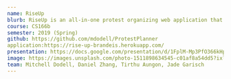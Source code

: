 ```yaml
---
name: RiseUp
blurb: RiseUp is an all-in-one protest organizing web application that allows users to create and manage protests in real-time and find relevant events nearby that they would like to be a part of.
course: CS166b
semester: 2019 (Spring)
github: https://github.com/mdodell/ProtestPlanner
application:https://rise-up-brandeis.herokuapp.com/
presentation: https://docs.google.com/presentation/d/1FplM-Mp3PfO366kHpBJqeksFi9nTCP_oIrzo3K3WjcU/edit?usp=sharing
image: https://images.unsplash.com/photo-1511898634545-c01af8a54dd5?ixlib=rb-1.2.1&q=80&fm=jpg&crop=entropy&cs=tinysrgb&w=1080&fit=max&ixid=eyJhcHBfaWQiOjF9
team: Mitchell Dodell, Daniel Zhang, Tirthu Aungon, Jade Garisch
---
```

